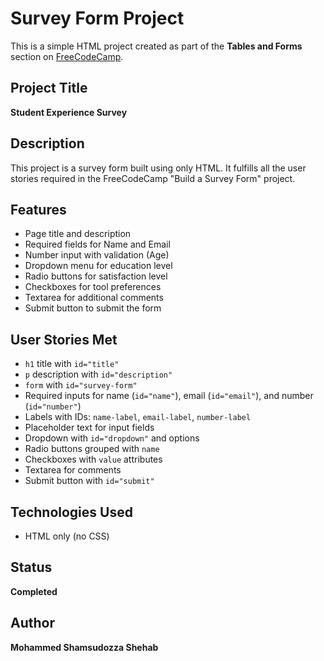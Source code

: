 # Survey Form Project

This is a simple HTML project created as part of the **Tables and Forms** section on [FreeCodeCamp](https://www.freecodecamp.org/).

## Project Title

**Student Experience Survey**

## Description

This project is a survey form built using only HTML. It fulfills all the user stories required in the FreeCodeCamp "Build a Survey Form" project.

## Features

- Page title and description
- Required fields for Name and Email
- Number input with validation (Age)
- Dropdown menu for education level
- Radio buttons for satisfaction level
- Checkboxes for tool preferences
- Textarea for additional comments
- Submit button to submit the form

## User Stories Met

- `h1` title with `id="title"`
- `p` description with `id="description"`
- `form` with `id="survey-form"`
- Required inputs for name (`id="name"`), email (`id="email"`), and number (`id="number"`)
- Labels with IDs: `name-label`, `email-label`, `number-label`
- Placeholder text for input fields
- Dropdown with `id="dropdown"` and options
- Radio buttons grouped with `name`
- Checkboxes with `value` attributes
- Textarea for comments
- Submit button with `id="submit"`

## Technologies Used

- HTML only (no CSS)

## Status

**Completed**

## Author

**Mohammed Shamsudozza Shehab**

